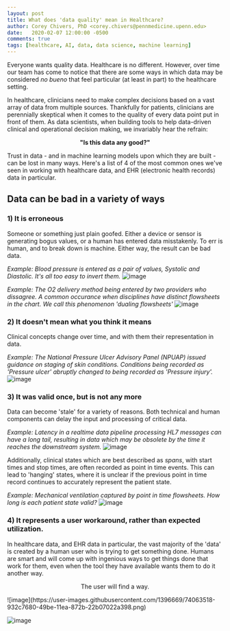 ```yaml
---
layout: post
title: What does 'data quality' mean in Healthcare?
author: Corey Chivers, PhD <corey.chivers@pennmedicine.upenn.edu>
date:   2020-02-07 12:00:00 -0500
comments: true
tags: [healthcare, AI, data, data science, machine learning]
---
```


Everyone wants quality data. Healthcare is no different. However, over time our team has come to notice that there are some ways in which data may be considered _no bueno_ that feel particular (at least in part) to the healthcare setting.

In healthcare, clinicians need to make complex decisions based on a vast array of data from multiple sources. Thankfully for patients, clinicians are perennially skeptical when it comes to the quality of every data point put in front of them. As data scientists, when building tools to help data-driven clinical and operational decision making, we invariably hear the refrain:  

<p align="center"><b>"Is this data any good?"</b></p>

Trust in data - and in machine learning models upon which they are built - can be lost in many ways. Here's a list of 4 of the most common ones we've seen in working with healthcare data, and EHR (electronic health records) data in particular.


## Data can be bad in a variety of ways

### 1) It is erroneous

Someone or something just plain goofed. Either a device or sensor is generating bogus values, or a human has entered data misstakenly. To err is human, and to break down is machine. Either way, the result can be bad data.

*Example: Blood pressure is entered as a pair of values, Systolic and Diastolic. It's all too easy to invert them.*
![image](https://user-images.githubusercontent.com/1396669/74168329-8e063c00-4bf7-11ea-96a9-d674ede1b557.png)

*Example: The O2 delivery method being entered by two providers who dissagree. A common occurance when disciplines have distinct flowsheets in the chart. We call this phenomenon 'dualing flowsheets'*
![image](https://user-images.githubusercontent.com/1396669/74166363-6feb0c80-4bf4-11ea-8f8c-f461a49a8619.png)


### 2) It doesn't mean what you think it means

Clinical concepts change over time, and with them their representation in data. 

*Example: The National Pressure Ulcer Advisory Panel (NPUAP) issued guidance on staging of skin conditions. Conditions being recorded as 'Pressure ulcer' abruptly changed to being recorded as 'Pressure injury'.*
![image](https://user-images.githubusercontent.com/1396669/74167638-8b571700-4bf6-11ea-9800-3f6cde955407.png)

### 3) It was valid once, but is not any more

Data can become 'stale' for a variety of reasons. Both technical and human components can delay the input and processing of critical data. 

*Example: Latency in a realtime data pipeline processing HL7 messages can have a long tail, resulting in data which may be obsolete by the time it reaches the downstream system.* 
![image](https://user-images.githubusercontent.com/1396669/74168731-27355280-4bf8-11ea-8ceb-3aa982148139.png)

Additionally, clinical states which are best described as *spans*, with start times and stop times, are often recorded as point in time events. This can lead to 'hanging' states, where it is unclear if the previous point in time record continues to accurately represent the patient state.

*Example: Mechanical ventilation captured by point in time flowsheets. How long is each patient state valid?*
![image](https://user-images.githubusercontent.com/1396669/74366842-c300c300-4d9e-11ea-8ae3-56c770199ce6.png)

### 4) It represents a user workaround, rather than expected utilization.

In healthcare data, and EHR data in particular, the vast majority of the 'data' is created by a human user who is trying to get something done. Humans are smart and will come up with ingenious ways to get things done that work for them, even when the tool they have available wants them to do it another way.

<p align="center">The user will find a way.</p>
![image](https://user-images.githubusercontent.com/1396669/74063518-932c7680-49be-11ea-872b-22b07022a398.png)



![image](https://user-images.githubusercontent.com/1396669/74171311-5fd72b00-4bfc-11ea-9ff8-d8b42db18862.png)
